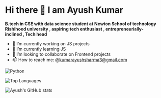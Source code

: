 # Hi there 👋 I am Ayush Kumar 

**B.tech in CSE with data science student at Newton School of technology Rishihood university , aspiring tech enthusiast , entrepreneurially-inclined , Tech head**

- 🔭 I’m currently working on JS projects
- 🌱 I’m currently learning JS
- 👯 I’m looking to collaborate on Frontend projects
-  📫 How to reach me: @kumarayushsharma3@gmail.com



![Python]([images/example.png](https://img.shields.io/badge/Python-3776AB?style=for-the-badge&logo=python&logoColor=white))


![Top Languages](https://github-readme-stats.vercel.app/api/top-langs/?username=Ayush-kr-giga&layout=compact&theme=dracula)

![Ayush's GitHub stats](https://github-readme-stats.vercel.app/api?username=Ayush-kr-giga&theme=dark&show_icons=true)
<!--
**Ayush-kr-giga/Ayush-kr-giga** is a ✨ _special_ ✨ repository because its `README.md` (this file) appears on your GitHub profile.

Here are some ideas to get you started:

- 🔭 I’m currently working on ...
- 🌱 I’m currently learning ...
- 👯 I’m looking to collaborate on ...
- 🤔 I’m looking for help with ...
- 💬 Ask me about ...
- 📫 How to reach me: ...
- 😄 Pronouns: ...
- ⚡ Fun fact: ...
-->
